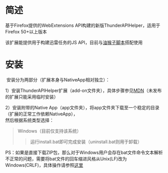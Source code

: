 # 简述

  基于Firefox提供的WebExtensions API构建的新版ThunderAPIHelper，适用于Firefox 50+以上版本
    
   该扩展能提供用于构建迅雷任务的JS API，目前与[油猴子脚本](https://greasyfork.org/zh-CN/scripts/28050-115%E6%89%B9%E9%87%8F%E6%96%87%E4%BB%B6%E8%BF%85%E9%9B%B7%E4%B8%8B%E8%BD%BD-%E6%9A%82%E4%B8%8D%E6%94%AF%E6%8C%81%E6%96%87%E4%BB%B6%E5%A4%B9%E7%B1%BB%E5%9E%8B%E4%B8%8B%E8%BD%BD "Markdown")搭配使用
    
# 安装
    
  安装分为两部分（扩展本身与NativeApp相对独立）：
    
  1）安装ThunderAPIHelper扩展（add-on文件夹），具体步骤参见[MDN](https://developer.mozilla.org/zh-CN/Add-ons/WebExtensions/Temporary_Installation_in_Firefox "Markdown")（未发布的扩展只能采用临时安装）
  
  
  2）安装附带的Native App（app文件夹），将app文件夹下载至一个稳定的目录（扩展的正常工作依赖NativeApp），  
     然后根据系统类型选择：
    
>Windows（目前仅支持该系统）
>>运行install.bat即可完成安装（uninstall.bat则用于卸载）
  
  
  
  PS：如果是直接下载ZIP包，那么对于Windows用户会存在bat文件命令文本解析不正常的问题，需要将bat文件的回车缩进风格从Unix(LF)改为Windows(CRLF)，具体操作请参照[这里](http://www.cuixinjiang.cn/wzzhizuo/784.html)
